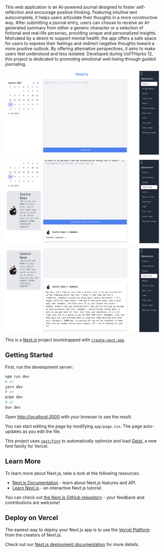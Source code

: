 This web application is an AI-powered journal designed to foster self-reflection and encourage positive thinking. Featuring intuitive text autocomplete, it helps users articulate their thoughts in a more constructive way. After submitting a journal entry, users can choose to receive an AI-generated summary from either a generic character or a selection of fictional and real-life personas, providing unique and personalized insights. Motivated by a desire to support mental health, the app offers a safe space for users to express their feelings and redirect negative thoughts toward a more positive outlook. By offering alternative perspectives, it aims to make users feel understood and less isolated. Developed during UofTHacks 12, this project is dedicated to promoting emotional well-being through guided journaling.


![Alt Text](/public/moodify1.png)


![Alt Text](/public/moodify2.png)


![Alt Text](/public/moodify3.png)



This is a [Next.js](https://nextjs.org) project bootstrapped with [`create-next-app`](https://nextjs.org/docs/app/api-reference/cli/create-next-app).

## Getting Started

First, run the development server:

```bash
npm run dev
# or
yarn dev
# or
pnpm dev
# or
bun dev
```

Open [http://localhost:3000](http://localhost:3000) with your browser to see the result.

You can start editing the page by modifying `app/page.tsx`. The page auto-updates as you edit the file.

This project uses [`next/font`](https://nextjs.org/docs/app/building-your-application/optimizing/fonts) to automatically optimize and load [Geist](https://vercel.com/font), a new font family for Vercel.

## Learn More

To learn more about Next.js, take a look at the following resources:

- [Next.js Documentation](https://nextjs.org/docs) - learn about Next.js features and API.
- [Learn Next.js](https://nextjs.org/learn) - an interactive Next.js tutorial.

You can check out [the Next.js GitHub repository](https://github.com/vercel/next.js) - your feedback and contributions are welcome!

## Deploy on Vercel

The easiest way to deploy your Next.js app is to use the [Vercel Platform](https://vercel.com/new?utm_medium=default-template&filter=next.js&utm_source=create-next-app&utm_campaign=create-next-app-readme) from the creators of Next.js.

Check out our [Next.js deployment documentation](https://nextjs.org/docs/app/building-your-application/deploying) for more details.
